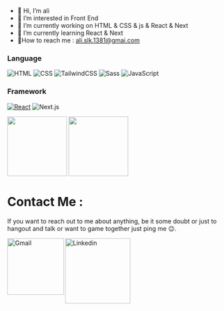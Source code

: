 - 👋 Hi, I’m ali
-  👀 I’m interested in Front End
- 🔭 I’m currently working on HTML & CSS & js & React & Next
- 🌱 I’m currently learning React & Next
- 📩How to reach me : ali.slk.1381@gmai.com

### Language
![HTML](https://img.shields.io/badge/HTML-%23E34F26.svg?logo=html5&logoColor=white)
![CSS](https://img.shields.io/badge/CSS-639?logo=css&logoColor=fff)
![TailwindCSS](https://img.shields.io/badge/Tailwind%20CSS-%2338B2AC.svg?logo=tailwind-css&logoColor=white)
![Sass](https://img.shields.io/badge/Sass-C69?logo=sass&logoColor=fff)
![JavaScript](https://img.shields.io/badge/-JavaScript-000?&logo=JavaScript)

### Framework
[![React](https://img.shields.io/badge/React-%2320232a.svg?logo=react&logoColor=%2361DAFB)](#)
![Next.js](https://img.shields.io/badge/Next.js-black?logo=next.js&logoColor=white)

<a><img height="137px" src="https://github-readme-stats.vercel.app/api?username=alisarla-k&hide_title=true&hide_border=true&show_icons=true&include_all_commits=true&count_private=true&line_height=21&text_color=000&icon_color=000&bg_color=0,ea6161,ffc64d,fffc4d,52fa5a&theme=graywhite" />
<img height="137px" src="https://github-readme-stats.vercel.app/api/top-langs/?username=alisarla-k&hide=react&hide_title=true&hide_border=true&layout=compact&langs_count=6&exclude_repo=comp426,Redventures-Movie-Quotes&text_color=000&icon_color=fff&bg_color=0,52fa5a,4dfcff,c64dff&theme=graywhite" /></a>

# Contact Me :

If you want to reach out to me about anything, be it some doubt or just to hangout and talk or want to game together just ping me 😉.

<a href="ali.slk.1381@gmai.com">
 <img align="left" alt="Gmail" width="130" hight="100" src="https://github.com/Xx-Ashutosh-xX/Xx-Ashutosh-xX/blob/master/assets/icons/gmail.png" />
</a>
<a href="https://www.linkedin.com/in/ashutosh-saxena-7b326817b/">
  <img align="left" alt="Linkedin" width="150" hight="100" src="https://github.com/Xx-Ashutosh-xX/Xx-Ashutosh-xX/blob/master/assets/icons/linkedin.png" />

</a>


<!---
alisarla-k/alisarla-k is a ✨ special ✨ repository because its `README.md` (this file) appears on your GitHub profile.
You can click the Preview link to take a look at your changes.
--->

